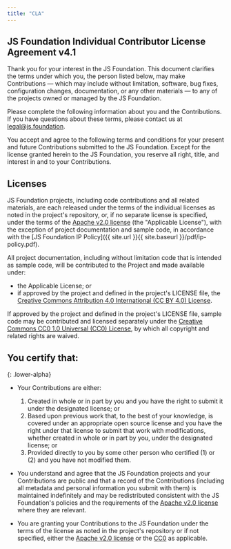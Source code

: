 ```yaml
---
title: "CLA"
---
```


## JS Foundation Individual Contributor License Agreement v4.1

Thank you for your interest in the JS Foundation. This document clarifies the terms under which you, the person listed below, may make Contributions — which may include without limitation, software, bug fixes, configuration changes, documentation, or any other materials — to any of the projects owned or managed by the JS Foundation.

Please complete the following information about you and the Contributions. If you have questions about these terms, please contact us at legal@js.foundation.

You accept and agree to the following terms and conditions for your present and future Contributions submitted to the JS Foundation. Except for the license granted herein to the JS Foundation, you reserve all right, title, and interest in and to your Contributions.

## Licenses

JS Foundation projects, including code contributions and all related materials, are each released under the terms of the individual licenses as noted in the project's repository, or, if no separate license is specified, under the terms of the [Apache v2.0 license](https://www.tldrlegal.com/l/apache2) (the "Applicable License"), with the exception of project documentation and sample code, in accordance with the [JS Foundation IP Policy]({{ site.url }}{{ site.baseurl }}/pdf/ip-policy.pdf).

All project documentation, including without limitation code that is intended as sample code, will be contributed to the Project and made available under:

* the Applicable License; or
* if approved by the project and defined in the project's LICENSE file, the [Creative Commons Attribution 4.0 International (CC BY 4.0) License](https://www.tldrlegal.com/l/ccby4).

If approved by the project and defined in the project's LICENSE file, sample code may be contributed and licensed separately under the [Creative Commons CC0 1.0 Universal (CC0) License](https://tldrlegal.com/l/cc0-1.0), by which all copyright and related rights are waived.

## You certify that:

{: .lower-alpha}
* Your Contributions are either:

  1. Created in whole or in part by you and you have the right to submit it under the designated license; or
  2. Based upon previous work that, to the best of your knowledge, is covered under an appropriate open source license and you have the right under that license to submit that work with modifications, whether created in whole or in part by you, under the designated license; or
  3. Provided directly to you by some other person who certified (1) or (2) and you have not modified them.

* You understand and agree that the JS Foundation projects and your Contributions are public and that a record of the Contributions (including all metadata and personal information you submit with them) is maintained indefinitely and may be redistributed consistent with the JS Foundation's policies and the requirements of the [Apache v2.0 license](https://www.tldrlegal.com/l/apache2) where they are relevant.

* You are granting your Contributions to the JS Foundation under the terms of the license as noted in the project's repository or if not specified, either the [Apache v2.0 license](https://www.tldrlegal.com/l/apache2) or the [CC0](https://tldrlegal.com/l/cc0-1.0) as applicable.
